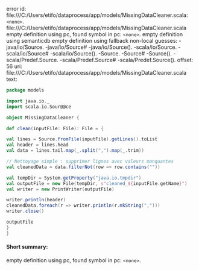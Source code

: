 error id: file:///C:/Users/etifo/dataprocess/app/models/MissingDataCleaner.scala:`<none>`.
file:///C:/Users/etifo/dataprocess/app/models/MissingDataCleaner.scala
empty definition using pc, found symbol in pc: `<none>`.
empty definition using semanticdb
empty definition using fallback
non-local guesses:
	 -java/io/Source.
	 -java/io/Source#
	 -java/io/Source().
	 -scala/io/Source.
	 -scala/io/Source#
	 -scala/io/Source().
	 -Source.
	 -Source#
	 -Source().
	 -scala/Predef.Source.
	 -scala/Predef.Source#
	 -scala/Predef.Source().
offset: 56
uri: file:///C:/Users/etifo/dataprocess/app/models/MissingDataCleaner.scala
text:
```scala
package models

import java.io._
import scala.io.Sour@@ce

object MissingDataCleaner {

def clean(inputFile: File): File = {

val lines = Source.fromFile(inputFile).getLines().toList  
val header = lines.head  
val data = lines.tail.map(_.split(",").map(_.trim))  

// Nettoyage simple : supprimer lignes avec valeurs manquantes  
val cleanedData = data.filterNot(row => row.contains(""))  

val tempDir = System.getProperty("java.io.tmpdir")  
val outputFile = new File(tempDir, s"cleaned_${inputFile.getName}")  
val writer = new PrintWriter(outputFile)  

writer.println(header)  
cleanedData.foreach(r => writer.println(r.mkString(",")))  
writer.close()  

outputFile  
}
}
```


#### Short summary: 

empty definition using pc, found symbol in pc: `<none>`.